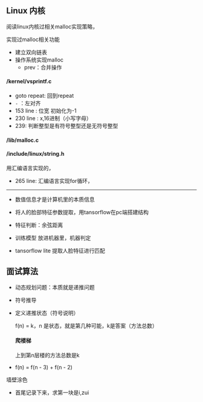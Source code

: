 ## Linux 内核



阅读linux内核过相关malloc实现策略，

实现过malloc相关功能

- 建立双向链表
- 操作系统实现malloc 
  - prev：合并操作



#### /kernel/vsprintf.c

- goto repeat:  回到repeat 
- `-` ：左对齐
- 153 line : 位宽 初始化为-1
- 230 line : x,16进制（小写字母）
- 239: 判断整型是有符号整型还是无符号整型



#### /lib/malloc.c





#### /include/linux/string.h

用汇编语言实现的，

- 265 line: 汇编语言实现for循环，

---------



- 数值信息才是计算机里的本质信息



- 将人的脸部特征参数提取，用tansorflow在pc端搭建结构
- 特征判断：余弦距离

- 训练模型 放进机器里，机器判定
- tansorflow lite  提取人脸特征进行匹配





## 面试算法



- 动态规划问题：本质就是递推问题
- 符号推导



- 定义递推状态（符号说明）

  f(n) = k，n 是状态，就是第几种可能，k是答案（方法总数）

  

  

  #### 爬楼梯

  上到第n层楼的方法总数是k

- f(n) = f(n - 3) + f(n - 2)





墙壁涂色

- 首尾记录下来，求第一块是i,zui